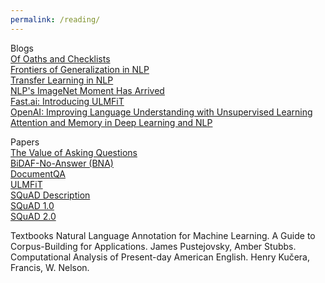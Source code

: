 ```yaml
---
permalink: /reading/
---
```


Blogs    
[Of Oaths and Checklists](https://www.oreilly.com/ideas/of-oaths-and-checklists)  
[Frontiers of Generalization in NLP](https://thegradient.pub/frontiers-of-generalization-in-natural-language-processing/)  
[Transfer Learning in NLP](https://blog.feedly.com/transfer-learning-in-nlp)  
[NLP's ImageNet Moment Has Arrived](http://ruder.io/nlp-imagenet)  
[Fast.ai: Introducing ULMFiT](http://nlp.fast.ai/classification/2018/05/15/introducting-ulmfit.html)  
[OpenAI: Improving Language Understanding with Unsupervised Learning](https://blog.openai.com/language-unsupervised/)  
[Attention and Memory in Deep Learning and NLP](http://www.wildml.com/2016/01/attention-and-memory-in-deep-learning-and-nlp/)  
  
Papers  
[The Value of Asking Questions](https://www.ncbi.nlm.nih.gov/pmc/articles/PMC3596240/)  
[BiDAF-No-Answer (BNA)](https://arxiv.org/pdf/1611.01603)  
[DocumentQA](https://arxiv.org/pdf/1710.10723)  
[ULMFiT](https://arxiv.org/pdf/1801.06146)  
[SQuAD Description](https://arxiv.org/pdf/1606.05250)  
[SQuAD 1.0](http://arxiv.org/abs/1606.05250)  
[SQuAD 2.0](http://arxiv.org/abs/1806.03822)  

Textbooks
Natural Language Annotation for Machine Learning. A Guide to Corpus-Building for Applications. James Pustejovsky, Amber Stubbs.
Computational Analysis of Present-day American English. Henry Kučera, Francis, W. Nelson.
